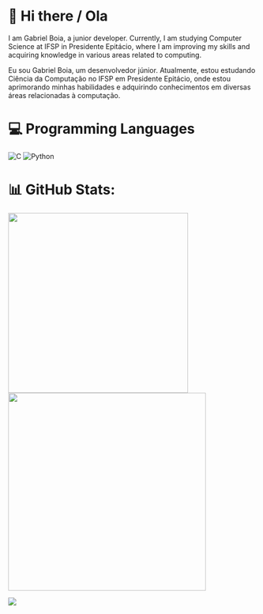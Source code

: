 # 👋 Hi there / Ola

I am Gabriel Boia, a junior developer. Currently, I am studying Computer Science at IFSP in Presidente Epitácio, where I am improving my skills and acquiring knowledge in various areas related to computing.

Eu sou Gabriel Boia, um desenvolvedor júnior. Atualmente, estou estudando Ciência da Computação no IFSP em Presidente Epitácio, onde estou aprimorando minhas habilidades e adquirindo conhecimentos em diversas áreas relacionadas à computação.

# 💻 Programming Languages
![C](https://img.shields.io/badge/c-%2300599C.svg?style=for-the-badge&logo=c&logoColor=white) ![Python](https://img.shields.io/badge/python-3670A0?style=for-the-badge&logo=python&logoColor=ffdd54) 

# 📊 GitHub Stats:
<img src="https://github-readme-stats-wheat-two-53.vercel.app/api?username=G4bri3l05&theme=neon&hide_border=false&include_all_commits=false&count_private=false"  width="364px" />                    <img src="https://github-readme-streak-stats.herokuapp.com/?user=G4bri3l05&theme=neon&hide_border=false"  width="400px" />



![](https://github-readme-stats-wheat-two-53.vercel.app/api/top-langs/?username=G4bri3l05&theme=neon&hide_border=false&include_all_commits=false&count_private=false&layout=compact)
